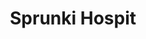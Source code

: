 ---
slug: sprunki-hospit-2421
title: Sprunki Hospit
description: "Sprunki Hospit is an exciting online game. Play for free directly in your browser!"
icon: /images/popular_mods/Sprunki Hospit.png
url: https://wowtbc.net/sprunkin/sprunki-hospit/index.html
previewImage: /images/popular_mods/Sprunki Hospit.png
type: popular mods

# SEO配置
seo:
  title: "Sprunki Hospit - Play Free Online Game | Fun Browser Games"
  description: "Sprunki Hospit - Play this fun online game for free in your browser. No download required!"
  ogImage: "/images/popular_mods/Sprunki Hospit.png"
  keywords: "sprunki-hospit-2421, online game, browser game, free game, popular mods game, play online"

videoUrls:
  - https://www.youtube.com/embed/example1
  - https://www.youtube.com/embed/example2

whyPlay:
  title: "Why Play Sprunki Hospit?"
  items:
    - "Immersive Gameplay: Sprunki Hospit offers an engaging and immersive gaming experience that will keep you entertained for hours"
    - "Challenging Levels: Test your skills with increasingly difficult challenges and obstacles"
    - "Beautiful Graphics: Enjoy stunning visuals and smooth animations that bring the game world to life"
    - "Regular Updates: New content and features are added regularly to keep the game fresh and exciting"
    - "Free to Play: Experience all the fun without spending a penny"
    - "Community Features: Connect with other players, share strategies, and compete for high scores"
    - "Cross-Platform: Play on any device with a web browser, no downloads required"

features:
  title: "Key Features of Sprunki Hospit"
  image: "/images/popular_mods/Sprunki Hospit.png"
  items:
    - "Intuitive Controls: Easy to learn controls make Sprunki Hospit accessible for players of all skill levels"
    - "Multiple Game Modes: Enjoy various gameplay options that provide different challenges and experiences"
    - "Character Customization: Personalize your gaming experience with unique characters and items"
    - "Achievement System: Complete special tasks to earn rewards and recognition"
    - "Leaderboards: Compete with players worldwide and see who can achieve the highest scores"

characteristics:
  title: "Game Characteristics"
  image: "/images/popular_mods/Sprunki Hospit.png"
  items:
    - "Genre: Popular mods game with elements of strategy and skill"
    - "Difficulty: Suitable for both casual gamers and those seeking a challenge"
    - "Play Time: Quick sessions or extended gameplay, depending on your preference"
    - "Art Style: Vibrant and engaging visuals that enhance the gaming experience"
    - "Sound Design: Immersive audio that complements the gameplay perfectly"

info: "Sprunki Hospit is an exciting online game that offers players a unique and engaging gaming experience. With its intuitive controls, stunning visuals, and challenging gameplay, Sprunki Hospit provides hours of entertainment for players of all ages and skill levels. Whether you're looking for a quick gaming session during a break or an extended play session, Sprunki Hospit delivers an immersive experience that will keep you coming back for more. The game features multiple levels of increasing difficulty, ensuring that players are constantly challenged as they progress. With regular updates adding new content and features, Sprunki Hospit remains fresh and exciting, providing endless entertainment options for its growing community of players."

howToPlayIntro: "Welcome to Sprunki Hospit! This guide will walk you through the basics and help you master the game. Whether you're a beginner or looking to improve your skills, these tips and instructions will enhance your gaming experience."

howToPlaySteps:
  - title: "Getting Started"
    description: "Begin your Sprunki Hospit adventure by familiarizing yourself with the controls. Use your keyboard or mouse to navigate through the game interface. The tutorial will guide you through the basic mechanics and help you understand the objectives."
  - title: "Understanding the Objectives"
    description: "In Sprunki Hospit, your main goal is to progress through levels by completing specific objectives. Each level presents unique challenges that require different strategies and approaches."
  - title: "Mastering the Controls"
    description: "Practice using the controls to improve your precision and reaction time. Sprunki Hospit requires quick reflexes and strategic thinking to overcome obstacles and defeat opponents."
  - title: "Utilizing Power-ups"
    description: "Collect power-ups throughout the game to enhance your abilities and overcome difficult challenges. Each power-up offers unique advantages that can be crucial for success."
  - title: "Developing Strategies"
    description: "As you progress in Sprunki Hospit, develop effective strategies for different scenarios. Analyze patterns, anticipate challenges, and adapt your approach to maximize your performance."

faq:
  title: "Frequently Asked Questions about Sprunki Hospit"
  items:
    - question: "Is Sprunki Hospit free to play?"
      answer: "Yes, Sprunki Hospit is completely free to play directly in your web browser. No downloads or purchases are required to enjoy the full game experience."
    - question: "Can I play Sprunki Hospit on mobile devices?"
      answer: "Yes, Sprunki Hospit is optimized for both desktop and mobile play. You can enjoy the game on any device with a web browser and internet connection."
    - question: "Are there any in-game purchases?"
      answer: "While Sprunki Hospit is free to play, there may be optional in-game purchases available for cosmetic items or additional features that don't affect core gameplay."
    - question: "How often is Sprunki Hospit updated?"
      answer: "The developers regularly update Sprunki Hospit with new content, features, and improvements based on player feedback and game performance."
    - question: "Can I play Sprunki Hospit offline?"
      answer: "Currently, Sprunki Hospit requires an internet connection to play as it's a browser-based online game."
    - question: "Is Sprunki Hospit suitable for children?"
      answer: "Yes, Sprunki Hospit is designed to be family-friendly and suitable for players of all ages."
    - question: "How do I report bugs or issues?"
      answer: "If you encounter any problems while playing Sprunki Hospit, you can report them through the game's support page or contact the developers directly through their website."
    - question: "Still Have Questions?"
      answer: "If you have additional questions about Sprunki Hospit that aren't covered in this FAQ, please visit our support center or contact our customer service team for assistance."
---